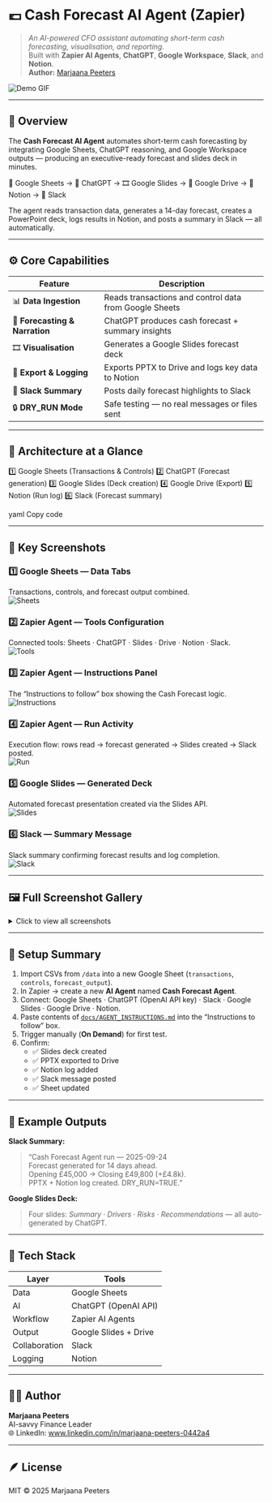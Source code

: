 # 💷 Cash Forecast AI Agent (Zapier)

> _An AI-powered CFO assistant automating short-term cash forecasting, visualisation, and reporting._  
> Built with **Zapier AI Agents**, **ChatGPT**, **Google Workspace**, **Slack**, and **Notion**.  
> **Author:** [Marjaana Peeters](https://github.com/)  

![Demo GIF](docs/demo.gif)

---

## 🧭 Overview

The **Cash Forecast AI Agent** automates short-term cash forecasting by integrating Google Sheets, ChatGPT reasoning, and Google Workspace outputs — producing an executive-ready forecast and slides deck in minutes.

🧮 Google Sheets → 🤖 ChatGPT → 🎞️ Google Slides → 💾 Google Drive → 🧱 Notion → 💬 Slack


The agent reads transaction data, generates a 14-day forecast, creates a PowerPoint deck, logs results in Notion, and posts a summary in Slack — all automatically.

---

## ⚙️ Core Capabilities

| Feature | Description |
|----------|-------------|
| 📊 **Data Ingestion** | Reads transactions and control data from Google Sheets |
| 🧠 **Forecasting & Narration** | ChatGPT produces cash forecast + summary insights |
| 🎞️ **Visualisation** | Generates a Google Slides forecast deck |
| 💾 **Export & Logging** | Exports PPTX to Drive and logs key data to Notion |
| 💬 **Slack Summary** | Posts daily forecast highlights to Slack |
| 🔒 **DRY_RUN Mode** | Safe testing — no real messages or files sent |

---

## 🧩 Architecture at a Glance

1️⃣ Google Sheets (Transactions & Controls)
2️⃣ ChatGPT (Forecast generation)
3️⃣ Google Slides (Deck creation)
4️⃣ Google Drive (Export)
5️⃣ Notion (Run log)
6️⃣ Slack (Forecast summary)

yaml
Copy code

---

## 📸 Key Screenshots

### 1️⃣ Google Sheets — Data Tabs  
Transactions, controls, and forecast output combined.  
![Sheets](docs/screenshots/01-sheets-transactions.png?raw=true)

### 2️⃣ Zapier Agent — Tools Configuration  
Connected tools: Sheets · ChatGPT · Slides · Drive · Notion · Slack.  
![Tools](docs/screenshots/02-agent-tools.png?raw=true)

### 3️⃣ Zapier Agent — Instructions Panel  
The “Instructions to follow” box showing the Cash Forecast logic.  
![Instructions](docs/screenshots/04-instructions-panel.png?raw=true)

### 4️⃣ Zapier Agent — Run Activity  
Execution flow: rows read → forecast generated → Slides created → Slack posted.  
![Run](docs/screenshots/05-test-run.png?raw=true)

### 5️⃣ Google Slides — Generated Deck  
Automated forecast presentation created via the Slides API.  
![Slides](docs/screenshots/08-slides-presentation.png?raw=true)

### 6️⃣ Slack — Summary Message  
Slack summary confirming forecast results and log completion.  
![Slack](docs/screenshots/10-slack-summary.png?raw=true)

---

## 🖼️ Full Screenshot Gallery

<details>
<summary>Click to view all screenshots</summary>

| Step | Screenshot |
|------|-------------|
| Agent Trigger | ![Trigger](docs/screenshots/03-agent-trigger.png?raw=true) |
| Gmail Draft (optional) | ![Gmail](docs/screenshots/06-gmail-draft.png?raw=true) |
| Drive Export | ![Drive](docs/screenshots/07-drive-export.png?raw=true) |
| Notion Log | ![Notion](docs/screenshots/09-notion-log.png?raw=true) |

</details>

---

## 🧾 Setup Summary

1. Import CSVs from `/data` into a new Google Sheet (`transactions`, `controls`, `forecast_output`).  
2. In Zapier → create a new **AI Agent** named **Cash Forecast Agent**.  
3. Connect: Google Sheets · ChatGPT (OpenAI API key) · Slack · Google Slides · Google Drive · Notion.  
4. Paste contents of [`docs/AGENT_INSTRUCTIONS.md`](docs/AGENT_INSTRUCTIONS.md) into the “Instructions to follow” box.  
5. Trigger manually (**On Demand**) for first test.  
6. Confirm:
   - ✅ Slides deck created  
   - ✅ PPTX exported to Drive  
   - ✅ Notion log added  
   - ✅ Slack message posted  
   - ✅ Sheet updated  

---

## 💬 Example Outputs

**Slack Summary:**
> “Cash Forecast Agent run — 2025-09-24  
> Forecast generated for 14 days ahead.  
> Opening £45,000 → Closing £49,800 (+£4.8k).  
> PPTX + Notion log created. DRY_RUN=TRUE.”

**Google Slides Deck:**
> Four slides: _Summary · Drivers · Risks · Recommendations_ — all auto-generated by ChatGPT.

---

## 🧰 Tech Stack

| Layer | Tools |
|--------|-------|
| Data | Google Sheets |
| AI | ChatGPT (OpenAI API) |
| Workflow | Zapier AI Agents |
| Output | Google Slides + Drive |
| Collaboration | Slack |
| Logging | Notion |

---

## 👩‍💼 Author

**Marjaana Peeters**  
AI-savvy Finance Leader  
🌐 LinkedIn: www.linkedin.com/in/marjaana-peeters-0442a4  

---

## 🪶 License

MIT © 2025 Marjaana Peeters
